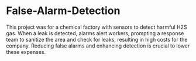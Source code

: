 # False-Alarm-Detection
This project was for a chemical factory with sensors to detect harmful H2S gas. When a leak is detected, alarms alert workers, prompting a response team to sanitize the area and check for leaks, resulting in high costs for the company. Reducing false alarms and enhancing detection is crucial to lower these expenses.
